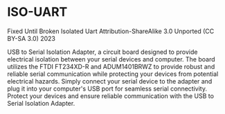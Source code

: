 # ISO-UART
Fixed Until Broken
Isolated Uart
Attribution-ShareAlike 3.0 Unported (CC BY-SA 3.0)
2023

USB to Serial Isolation Adapter, a circuit board designed to provide electrical isolation between your serial devices and computer. The board utilizes the FTDI FT234XD-R and ADUM1401BRWZ to provide robust and reliable serial communication while protecting your devices from potential electrical hazards. Simply connect your serial device to the adapter and plug it into your computer's USB port for seamless serial connectivity. Protect your devices and ensure reliable communication with the USB to Serial Isolation Adapter.
